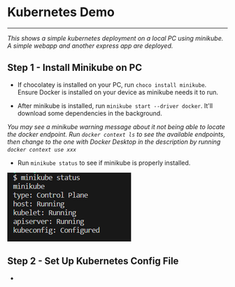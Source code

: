 # Kubernetes Demo
---

*This shows a simple kubernetes deployment on a local PC using minikube. A simple webapp and another express app are deployed.*

**Step 1 - Install Minikube on PC**
---

- If chocolatey is installed on your PC, run `choco install minikube`. Ensure Docker is installed on your device as minikube needs it to run.

- After minikube is installed, run `minikube start --driver docker`. It'll download some dependencies in the background.

*You may see a minikube warning message about it not being able to locate the docker endpoint. Run `docker context ls` to see the available endpoints, then change to the one with Docker Desktop in the description by running `docker context use xxx`*

- Run `minikube status` to see if minikube is properly installed.

![Minikube Status](images/minikube-status.png)

**Step 2 - Set Up Kubernetes Config File**
---

- 